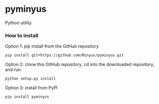# pyminyus
Python utility


### How to install


Option 1: pip install from the GitHub repository

```
pip install git+https://github.com/Minyus/pyminyus.git
```

Option 2: clone this GitHub repository, cd into the downloaded repository, and run 
```
python setup.py install
```

Option 3: install from PyPI

```
pip install pyminyus
```


